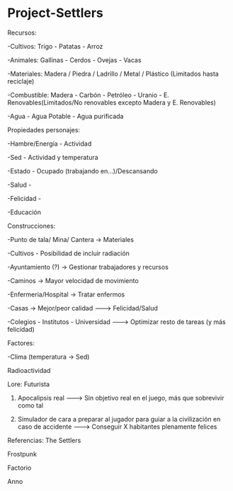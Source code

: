# Project-Settlers

Recursos:

-Cultivos: Trigo - Patatas - Arroz

-Animales: Gallinas - Cerdos - Ovejas - Vacas 

-Materiales: Madera / ‌Piedra / Ladrillo / Metal / Plástico (Limitados hasta reciclaje)

-Combustible: Madera - Carbón - Petróleo - Uranio - E. Renovables(Limitados/No renovables excepto Madera y E. Renovables)

-Agua - Agua Potable - Agua purificada

Propiedades personajes:

-Hambre/Energía - Actividad 

-Sed - Actividad y temperatura

-Estado - Ocupado (trabajando en…)/Descansando

-Salud -

-Felicidad -

-Educación

Construcciones:

-Punto de tala/ Mina/ Cantera -> Materiales

-Cultivos - Posibilidad de incluir radiación

-Ayuntamiento (?) -> Gestionar trabajadores y recursos

-Caminos -> Mayor velocidad de movimiento 

-Enfermeria/Hospital -> Tratar enfermos

-Casas -> Mejor/peor calidad ---> Felicidad/Salud

-Colegios - Institutos - Universidad ---> Optimizar resto de tareas (y más felicidad)

Factores:

-Clima (temperatura -> Sed)

Radioactividad

Lore: Futurista

1) Apocalipsis real ---> Sin objetivo real en el juego, más que sobrevivir como tal

2) Simulador de cara a preparar al jugador para guiar a la civilización en caso de accidente ---> Conseguir X habitantes plenamente felices

Referencias:
The Settlers

Frostpunk

Factorio

Anno
